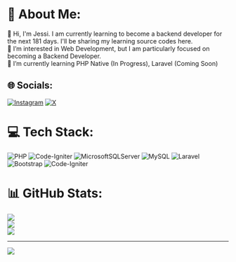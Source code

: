 # 💫 About Me:
👋 Hi, I'm Jessi. I am currently learning to become a backend developer for the next 181 days. I'll be sharing my learning source codes here.<br>👀 I’m interested in Web Development, but I am particularly focused on becoming a Backend Developer.<br>🌱 I’m currently learning PHP Native (In Progress), Laravel (Coming Soon)


## 🌐 Socials:
[![Instagram](https://img.shields.io/badge/Instagram-%23E4405F.svg?logo=Instagram&logoColor=white)](https://instagram.com/https://www.instagram.com/chocobetter.codes/) [![X](https://img.shields.io/badge/X-black.svg?logo=X&logoColor=white)](https://x.com/https://x.com/chocobettercode) 

# 💻 Tech Stack:
![PHP](https://img.shields.io/badge/php-%23777BB4.svg?style=for-the-badge&logo=php&logoColor=white) ![Code-Igniter](https://img.shields.io/badge/CodeIgniter-%23EF4223.svg?style=for-the-badge&logo=codeIgniter&logoColor=white) ![MicrosoftSQLServer](https://img.shields.io/badge/Microsoft%20SQL%20Server-CC2927?style=for-the-badge&logo=microsoft%20sql%20server&logoColor=white) ![MySQL](https://img.shields.io/badge/mysql-4479A1.svg?style=for-the-badge&logo=mysql&logoColor=white) ![Laravel](https://img.shields.io/badge/laravel-%23FF2D20.svg?style=for-the-badge&logo=laravel&logoColor=white) ![Bootstrap](https://img.shields.io/badge/bootstrap-%238511FA.svg?style=for-the-badge&logo=bootstrap&logoColor=white) ![Code-Igniter](https://img.shields.io/badge/CodeIgniter-%23EF4223.svg?style=for-the-badge&logo=codeIgniter&logoColor=white)
# 📊 GitHub Stats:
![](https://github-readme-stats.vercel.app/api?username=chocobettercodes&theme=dark&hide_border=false&include_all_commits=false&count_private=false)<br/>
![](https://github-readme-streak-stats.herokuapp.com/?user=chocobettercodes&theme=dark&hide_border=false)<br/>
![](https://github-readme-stats.vercel.app/api/top-langs/?username=chocobettercodes&theme=dark&hide_border=false&include_all_commits=false&count_private=false&layout=compact)

---
[![](https://visitcount.itsvg.in/api?id=chocobettercodes&icon=0&color=0)](https://visitcount.itsvg.in)

<!-- Proudly created with GPRM ( https://gprm.itsvg.in ) -->
